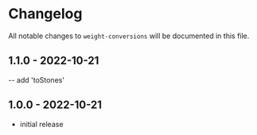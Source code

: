 # Changelog

All notable changes to `weight-conversions` will be documented in this file.

## 1.1.0 - 2022-10-21

-- add 'toStones'

## 1.0.0 - 2022-10-21

- initial release
